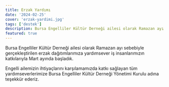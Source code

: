 ```yaml
---
title: Erzak Yardımı
date: '2024-02-25'
cover: 'erzak-yardimi.jpg'
tags: ['destek']
description: Bursa Engelliler Kültür Derneği ailesi olarak Ramazan ayı sebebiyle gerçekleştirilen erzak dağıtımlarımıza yardımsever iş insanlarımızın katkılarıyla Mart ayında başladık.
featured: true
---
```


Bursa Engelliler Kültür Derneği ailesi olarak Ramazan ayı sebebiyle gerçekleştirilen erzak dağıtımlarımıza yardımsever iş insanlarımızın katkılarıyla Mart ayında başladık.

Engelli ailemizin ihtiyaçlarını karşılamamızda katkı sağlayan tüm yardımseverlerimize Bursa Engelliler Kültür Derneği Yönetimi Kurulu adına teşekkür ederiz.